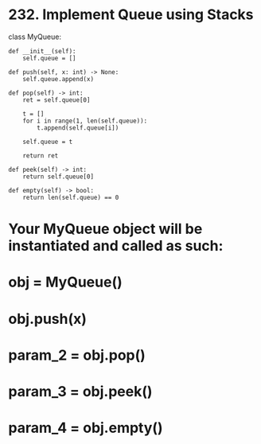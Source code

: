 # 232. Implement Queue using Stacks

class MyQueue:

    def __init__(self):
        self.queue = []        

    def push(self, x: int) -> None:
        self.queue.append(x)        

    def pop(self) -> int:
        ret = self.queue[0]

        t = []
        for i in range(1, len(self.queue)):
            t.append(self.queue[i])

        self.queue = t

        return ret

    def peek(self) -> int:
        return self.queue[0]

    def empty(self) -> bool:
        return len(self.queue) == 0


# Your MyQueue object will be instantiated and called as such:
# obj = MyQueue()
# obj.push(x)
# param_2 = obj.pop()
# param_3 = obj.peek()
# param_4 = obj.empty()
